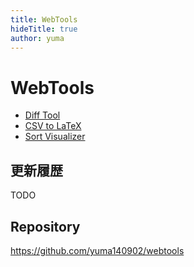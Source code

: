 ```yaml
---
title: WebTools
hideTitle: true
author: yuma
---
```

# WebTools

- [Diff Tool](./diff.html)
- [CSV to LaTeX](./csv2tex.html)
- [Sort Visualizer](./sort.html)

## 更新履歴

TODO

## Repository

<a href="https://github.com/yuma140902/webtools" target="_blank">https://github.com/yuma140902/webtools</a>

